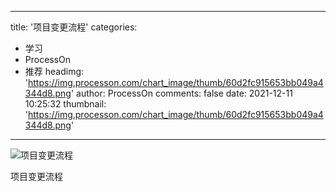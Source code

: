 
---
title: '项目变更流程'
categories: 
 - 学习
 - ProcessOn
 - 推荐
headimg: 'https://img.processon.com/chart_image/thumb/60d2fc915653bb049a4344d8.png'
author: ProcessOn
comments: false
date: 2021-12-11 10:25:32
thumbnail: 'https://img.processon.com/chart_image/thumb/60d2fc915653bb049a4344d8.png'
---

<div>   
<img class="thumb" alt="项目变更流程" src="https://img.processon.com/chart_image/thumb/60d2fc915653bb049a4344d8.png" referrerpolicy="no-referrer">
<p>项目变更流程</p>  
</div>
            